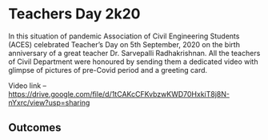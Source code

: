 # Teachers Day 2k20

In this situation of pandemic Association of Civil Engineering Students (ACES) celebrated Teacher’s Day on 5th September, 2020 on the birth anniversary of a great teacher Dr. Sarvepalli Radhakrishnan. All the teachers of Civil Department were honoured by sending them a dedicated video with glimpse of pictures of pre-Covid period and a greeting card. 

Video link –
https://drive.google.com/file/d/1tCAKcCFKvbzwKWD70HxkiT8j8N-nYxrc/view?usp=sharing


## Outcomes
